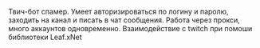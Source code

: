 Твич-бот спамер. 
Умеет авторизироваться по логину и паролю, заходить на канал и писать в чат сообщения.
Работа через прокси, много аккаунтов одновременно.
Взаимодействие с twitch при помоши библиотеки Leaf.xNet